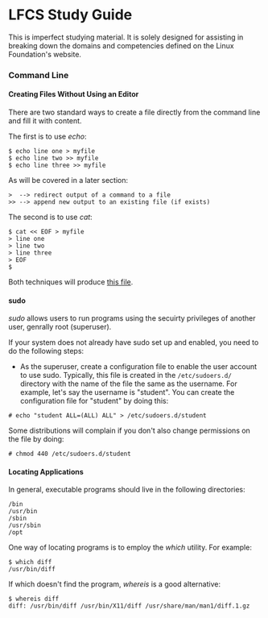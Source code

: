 # LFCS Study Guide

This is imperfect studying material. It is solely designed for assisting in breaking down the domains and competencies defined on the Linux Foundation's website.

### Command Line
#### Creating Files Without Using an Editor

There are two standard ways to create a file directly from the command line and fill it with content.

The first is to use *echo*:

    $ echo line one > myfile
    $ echo line two >> myfile
    $ echo line three >> myfile

As will be covered in a later section:

    >  --> redirect output of a command to a file
    >> --> append new output to an existing file (if exists)

The second is to use *cat*:

    $ cat << EOF > myfile
    > line one
    > line two
    > line three
    > EOF
    $

Both techniques will produce [this file](1.sh).

#### sudo

*sudo* allows users to run programs using the secuirty privileges of another user, genrally root (superuser). 

If your system does not already have sudo set up and enabled, you need to do the following steps:
* As the superuser, create a configuration file to enable the user account to use sudo. Typically, this file is created in the `/etc/sudoers.d/` directory with the name of the file the same as the username. For example, let's say the username is "student". You can create the configuration file for "student" by doing this:

`# echo "student ALL=(ALL) ALL" > /etc/sudoers.d/student`

Some distributions will complain if you don't also change permissions on the file by doing:

`# chmod 440 /etc/sudoers.d/student`

#### Locating Applications

In general, executable programs should live in the following directories:

    /bin
    /usr/bin
    /sbin
    /usr/sbin
    /opt

One way of locating programs is to employ the *which* utility. For example:

    $ which diff
    /usr/bin/diff

If which doesn't find the program, *whereis* is a good alternative:

    $ whereis diff
    diff: /usr/bin/diff /usr/bin/X11/diff /usr/share/man/man1/diff.1.gz
